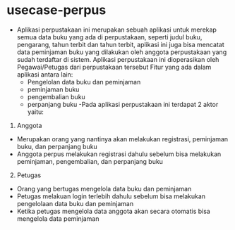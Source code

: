 # usecase-perpus

- Aplikasi perpustakaan ini merupakan sebuah aplikasi untuk merekap semua data buku yang ada di perpustakaan, seperti judul buku, pengarang, tahun terbit dan tahun terbit, aplikasi ini juga bisa mencatat  data peminjaman buku yang dilakukan oleh anggota perpustakaan yang sudah terdaftar di sistem.
Aplikasi perpustakaan ini dioperasikan oleh Pegawai/Petugas dari perpustakaan tersebut
Fitur yang ada dalam aplikasi antara lain:
    -	Pengelolan data buku dan peminjaman
    -	peminjaman buku
    -	pengembalian buku
    -	perpanjang buku
-Pada aplikasi perpustakaan ini terdapat 2 aktor yaitu:
1.	Anggota
-	Merupakan orang yang nantinya akan melakukan registrasi, peminjaman buku, dan perpanjang buku
-	Anggota perpus melakukan registrasi dahulu sebelum bisa melakukan peminjaman, pengembalian, dan perpanjang buku

2.	Petugas	
-	Orang yang bertugas mengelola data buku dan peminjaman
-	Petugas melakuan login terlebih dahulu sebelum bisa melakukan pengelolaan data buku dan peminjaman
-	Ketika petugas mengelola data anggota akan secara otomatis bisa mengelola data peminjaman

